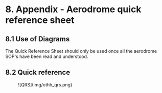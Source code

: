 # 8. Appendix - Aerodrome quick reference sheet
## 8.1 Use of Diagrams
The Quick Reference Sheet should only be used once all the aerodrome SOP's have been read and understood.

## 8.2 Quick reference
<figure markdown>
![QRS](img/othh_qrs.png)
</figure>